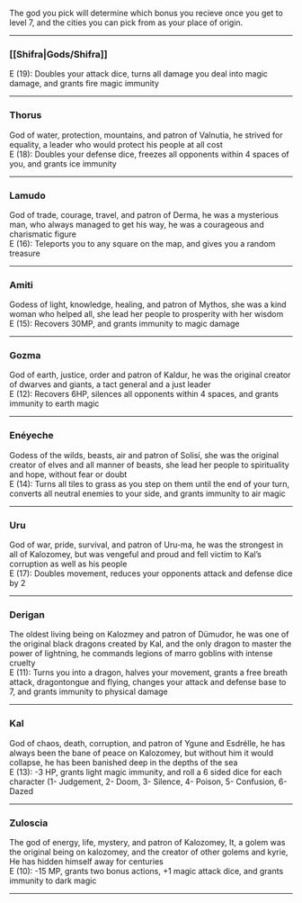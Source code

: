 The god you pick will determine which bonus you recieve once you get to level 7, and the cities you can pick from as your place of origin.

---

### [[Shifra|Gods/Shifra]]   
E (19): Doubles your attack dice, turns all damage you deal into magic damage, and grants fire magic immunity 

---

### Thorus  
God of water, protection, mountains, and patron of Valnutia, he strived for equality, a leader who would protect his people at all cost  
E (18): Doubles your defense dice, freezes all opponents within 4 spaces of you, and grants ice immunity  

---

### Lamudo  
God of trade, courage, travel, and patron of Derma, he was a mysterious man, who always managed to get his way, he was a courageous and charismatic figure  
E (16): Teleports you to any square on the map, and gives you a random treasure   

---

### Amiti  
Godess of light, knowledge, healing, and patron of Mythos, she was a kind woman who helped all, she lead her people to prosperity with her wisdom  
E (15): Recovers 30MP, and grants immunity to magic damage  

---

### Gozma  
God of earth, justice, order and patron of Kaldur, he was the original creator of dwarves and giants, a tact general and a just leader  
E (12): Recovers 6HP, silences all opponents within 4 spaces, and grants immunity to earth magic  

---

### Enéyeche  
Godess of the wilds, beasts, air and patron of Solisí, she was the original creator of elves and all manner of beasts, she lead her people to spirituality and hope, without fear or doubt  
E (14): Turns all tiles to grass as you step on them until the end of your turn, converts all neutral enemies to your side, and grants immunity to air magic  

---

### Uru  
God of war, pride, survival, and patron of Uru-ma, he was the strongest in all of Kalozomey, but was vengeful and proud and fell victim to Kal’s corruption as well as his people  
E (17): Doubles movement, reduces your opponents attack and defense dice by 2  

---

### Derigan  
The oldest living being on Kalozmey and patron of Dümudor, he was one of the original black dragons created by Kal, and the only dragon to master the power of lightning, he commands legions of marro goblins with intense cruelty  
E (11): Turns you into a dragon, halves your movement, grants a free breath attack, dragontongue and flying, changes your attack and defense base to 7, and grants immunity to physical damage  

---

### Kal  
God of chaos, death, corruption, and patron of Ygune and Esdrélle, he has always been the bane of peace on Kalozomey, but without him it would collapse, he has been banished deep in the depths of the sea  
E (13): -3 HP, grants light magic immunity, and roll a 6 sided dice for each character (1- Judgement, 2- Doom, 3- Silence, 4- Poison, 5- Confusion, 6- Dazed  

---

### Zuloscia  
The god of energy, life, mystery, and patron of Kalozomey, It, a golem was the original being on kalozomey, and the creator of other golems and kyrie, He has hidden himself away for centuries  
E (10): -15 MP, grants two bonus actions, +1 magic attack dice, and grants immunity to dark magic  

---








